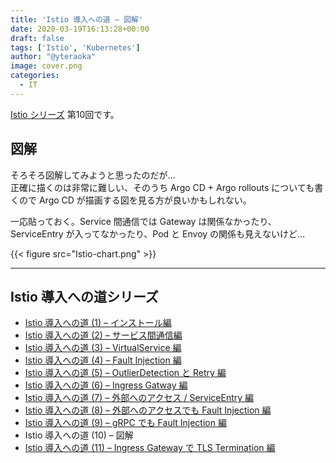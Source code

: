 ```yaml
---
title: 'Istio 導入への道 – 図解'
date: 2020-03-19T16:13:28+00:00
draft: false
tags: ['Istio', 'Kubernetes']
author: "@yteraoka"
image: cover.png
categories:
  - IT
---
```


[Istio シリーズ](/tags/istio/) 第10回です。

## 図解

そろそろ図解してみようと思ったのだが...  
正確に描くのは非常に難しい、そのうち Argo CD + Argo rollouts についても書くので Argo CD が描画する図を見る方が良いかもしれない。

一応貼っておく。Service 間通信では Gateway は関係なかったり、ServiceEntry が入ってなかったり、Pod と Envoy の関係も見えないけど...

{{< figure src="Istio-chart.png" >}}

* * *

## Istio 導入への道シリーズ

* [Istio 導入への道 (1) – インストール編](/2020/03/istio-part1/)
* [Istio 導入への道 (2) – サービス間通信編](/2020/03/istio-part2/)
* [Istio 導入への道 (3) – VirtualService 編](/2020/03/istio-part3/)
* [Istio 導入への道 (4) – Fault Injection 編](/2020/03/istio-part4/)
* [Istio 導入への道 (5) – OutlierDetection と Retry 編](/2020/03/istio-part5/)
* [Istio 導入への道 (6) – Ingress Gatway 編](/2020/03/istio-part6/)
* [Istio 導入への道 (7) – 外部へのアクセス / ServiceEntry 編](/2020/03/istio-part7/)
* [Istio 導入への道 (8) – 外部へのアクセスでも Fault Injection 編](/2020/03/istio-part8/)
* [Istio 導入への道 (9) – gRPC でも Fault Injection 編](/2020/03/istio-part9/)
* Istio 導入への道 (10) – 図解
* [Istio 導入への道 (11) – Ingress Gateway で TLS Termination 編](/2020/03/istio-part11/)
